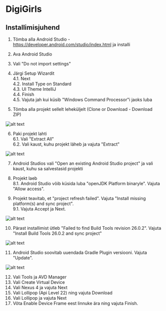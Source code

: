 # DigiGirls

## Installimisjuhend

1. Tõmba alla Android Studio - https://developer.android.com/studio/index.html ja installi
2. Ava Android Studio
3. Vali "Do not import settings"
4. Järgi Setup Wizardit  
  4.1. Next  
  4.2. Install Type on Standard  
  4.3. UI Theme IntelliJ  
  4.4. Finish  
  4.5. Vajuta jah kui küsib "Windows Command Processor"i jaoks luba 
  
5. Tõmba alla projekt sellelt leheküljelt (Clone or Download - Download ZIP)

![alt text](https://lh3.googleusercontent.com/dbGY4dzcfu-zIZTzimzpPLRfOnPPU-L9HXLPHbakKlSXykid0jA7SHHShKlm-YpyAqRRxAq2InGFRzH2fhnMSllpEx0qzB0_q4BWP50arxM0tDfd7i32eKKikJwc4Plq7nyjjZaXZP907yWS6CHP-nHgSHttLFGnCgg4_xGMMBpcTpiwmwgLclrLY3KpIwkeko3VZIcaObjN4ll2PdaLhM_uLBng2NWlm-7GETV0O331lFtFULPdHtWVAi_R_PiAqilpUfN-506Lg7hT9EhCpA4ZuucQyaDr7FTFoz0oI7EnwpTG8enyOUgR9z2XZc19t-2eJ_YzWC0Y3vkNc3Z1rWp6j5MPa-9mBE8o7tADySclgisFYZT60clTmwJmhNZ8-g8H89HE9y1LrmKY_CJOSeLTE0Rq4-uyAbf91STpgbqlfAw3bA_36QmyGdRL2krt0Zw5d58Yqt7uOUEhO8tpaM7IAQZpwOpSiwn-SXy_pr163etmdrwBg9SZD-1yzKMGeeupPEsdbOGCoPjRb_576qzQtZ3OpJvGXbyAWUKWi9Mpu8kLwSfm1kVZzrKLM1wsEnOD0dXK-qL6om9f0Cy-qWIyKjSC20xYMrznjMQ=w505-h285-no)

6. Paki projekt lahti  
  6.1. Vali "Extract All"  
  6.2. Vali kaust, kuhu projekt läheb ja vajuta "Extract"
  
![alt text](https://lh3.googleusercontent.com/BoWSlQ9FTobxn3r2IJHFOp5ROienqkSZJl9pX_HBpH_QeoctL8AGzfGXVzEDrXcAAvqdNyyDGZ66ptjwWeHZWiEbp81uh9DevNEru8tnFiOTvTzqZqDzwFXOsDMvot6oBj5ww4FexQTfagJ07O9_OF1LvRLA89kKEwFdaPPaC4aprhbawWGquGlecAaFaJ_bKiYLEQYd0hZLFXaa5LoYVv4GFLugLUL1FqoPg0tvm8x8HZ5a74hcGKwg8FeYFOTKK5zmU3hCe3mTUG7LyV4x5mBq-GcM9sGpc-BxuM5a6ry_SP9gQ5qL19i4wsXC1tKDF9W1Rxu1AC8UpGE-YfvJS1VilF3K7j3RM7LyE0ly-AeAXrqHRwCtBqqtQ27iA0LbaTMis8AOxbCUrQnlP521qmxnxsW5bre2Lm-tvEaxW1ASx7uNwbu6nBdMmu9iIQeNuiEbwTCjs7qi6kd4bwxMpqb8pr_c0XSXeQ0wdHtKW-5wjbpDa9svBZk6K6gvEffDVBb_QrcD4YIJ8eYzJz11q3ZWDNztx7nGYLLhoRQXIpA8gC_O9EKgFuJQ-RbzP9VeViYqpUWe465W-zhZCaR2SwMZFLO5kHDuUxFJWBg=w601-h192-no)
  
7. Android Studios vali "Open an existing Android Studio project" ja vali kaust, kuhu sa salvestasid projekti
8. Projekt laeb  
  8.1. Android Studio võib küsida luba "openJDK Platform binaryle". Vajuta "Allow access".  
  
9. Projekt teavitab, et "project refresh failed". Vajuta "Install missing platform(s) and sync project".  
  9.1. Vajuta Accept ja Next.  
  
![alt text](https://lh3.googleusercontent.com/qteTSwEmD1lw8ird2tSRpxOHIXMc6FKwY3KUANpinFECg2h-rMYe-OLH_-8FkZQNoFrnMvlyeB9pAf28F7MRjppY-tDwzormi5E3Wmi3d3iEKIL-mpNBfMMGAIQiuwlCRhcWYndt9U4QydCigqy4lqtx-OT5Ea4Lyg33lB67rInr76LD78XS9lq62LRNAIIgQyH1ZS5IETF6fiNkPo7iGWXOviiLdO-CM_3QEAHwmrNklfNg7kjbsciyLtc4_Mw04HVRS1M2FD21TQwthtv7DMnjAvzXefDBCnX2MVneC9gZPhN0Vty1OOJPax07f3Kw4K6qVKYYhXcTIc3gN1Mp-Xyu6tebA_Babz2rtqoerTaecyAPCGs8eVyN_c6VxFSx45Y_mUnktcREKzDnnCetbslLC4VgmyYVc1zeA8mk-HM4guBU1R3fqtXHFO9G2MvczDoY8tftHc8jn_dGJq-gnZNDIZ91svyZcXXqrsAO1ydHBSlDAmjZQQMnt_SH-Tya9rxum4nNcmZc2bTyWlz-GCHlTVL5As2ZhB_bR94kKQDkHS_rnAcXOhMne_BvWuyEM_xzME5DZFiV6RTx4rdAT8K-4qK3WSL7Yqxhhgk=w955-h148-no)
  
10. Pärast installimist ütleb "Failed to find Build Tools revision 26.0.2". Vajuta "Install Build Tools 26.0.2 and sync project"  

![alt text](https://lh3.googleusercontent.com/6jQHPLNDWwvrZ_6oojx8U5-D2w_JObLuDAIOTXjkbg_OY7qQ2ICvfsMCLe5q3C5_kg0GfgBq8pst3ksI7MuogY2vsug3n9-rG6HL1MmIrbHEnqUPMsjmJfkmMMbi0f44LYz9yw5gIU1RI-4YmJAeivreUZe2oIE6vULHmT8_a2MoH4QA-qMbAN00p9V0yrpbgs8Hm7ULQYKf_Pw8hupDrqRZ7c3JtzMmwUTSnJe6dJDX0Wb6TKYHNEtLeXdv4-Bzul4JOcAyzNKZan4hwjH3YRE33bkYN_DtGpqbGl3ZX_T_EliMEtvtq93QfNLgMANIzsMxsNYz0O7XIlHpB1BNOzT92R85vLlJUtea8-lnvEINKBPO-SmYaGrt48uGUkKXcHJrlDjb0Vwd-X9X-mcqZjBPte9La5GBIfbpJMZXcOz2WeyYoZaZKFzCq8q925KcLGLXUErX9ZdR72gTGRL8pyt-fgteuvelaAHd5XhoE8Ay_AaRnl11MSTiYtL6wvdZfE9tw33AhnDy6bZHCbtTfuBeooS8bCcJF2Uv6b7JYANQ-fdgTnlgErv2dF1EqTcO_Zw9Q0wWtO9hWC6T9vvt_ulMoxufnZGmhe1eW08=w1337-h351-no)

11. Android Studio soovitab uuendada Gradle Plugin versiooni. Vajuta "Update".  

![alt text](https://lh3.googleusercontent.com/G933J1xy98NRaK9A3EJRqQLFVAix9eZ6hoTjak-XeIlF_3E4xiPiH-rkjAUlPyI_uKPoZJW4w1gM2PM93VsHAF6-rvimHbxySvYdy9M3u1nT02peT2OYyWeMn6SkXfIxniH4mi6sV_aybk_NodG4XA8EY5SMvoJIGPgie4Z-eobZM3i1z80oqWnuFQtaaFUyLwEaFPrhGeR3_-JS2jyT3Miks9F58-AHN6tlEwgm05gn8u3K33in4wVrmbs15TBtxN7CfLnCn4sj0LgyzXmJvw-GWG2MzaWAHM_NCQ3s0DbeQDH65otkJ1qTL9gUA74vqRtTwRL0mcDRCJ_KF-ZBE9d8rMUoCj6bFUqNauRVo-p1JPgImKbMwTP5U-M5MQBfVyH0UkkcKUHCmUTXn1H2-R68jkEHzd7mqAUjinrB0AMFiIdhr4zk9FTaZG43Vyyxr3YZnvJewzpBhkkVg2OjEv1bzNH4DQOS7wUWdPIzYnoUQZn_uxihXwfnSVW7M02SYSTrvqkMJOBW9Wy4XRUcWdCZ9sphPPNv-ynPVhXpZ2RGBEaIvv8jpmS84PLJ2IIBXERoLFBK1JEO-7fVc8THeQGck2DvUpDpahJSfhU=w705-h306-no)

12. Vali Tools ja AVD Manager  
13. Vali Create Virtual Device  
14. Vali Nexus 4 ja vajuta Next
15. Vali Lollipop (Api Level 22) ning vajuta Download
16. Vali Lollipop ja vajuta Next
17. Võta Enable Device Frame eest linnuke ära ning vajuta Finish.
